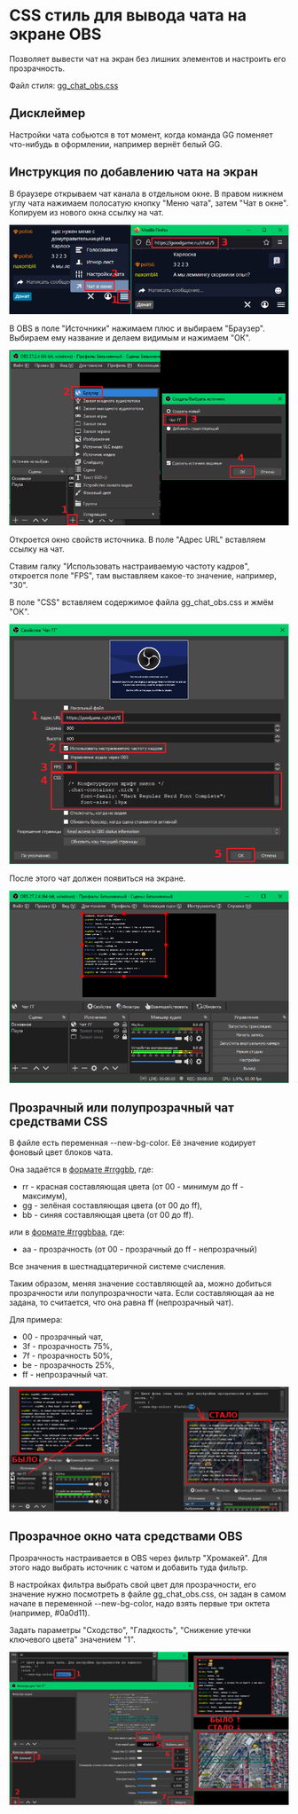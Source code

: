 # CSS стиль для вывода чата на экране OBS

Позволяет вывести чат на экран без лишних элементов и настроить его
прозрачность.

Файл стиля: [gg_chat_obs.css](../gg_chat_obs.css)

## Дисклеймер

Настройки чата собьются в тот момент, когда команда GG поменяет
что-нибудь в оформлении, например вернёт белый GG.

## Инструкция по добавлению чата на экран

В браузере открываем чат канала в отдельном окне. В правом нижнем углу
чата нажимаем полосатую кнопку "Меню чата", затем "Чат в окне". Копируем
из нового окна ссылку на чат.

![Открытие чата в отдельном окне](gg_chat_obs_add_scene_01.png)

В OBS в поле "Источники" нажимаем плюс и выбираем "Браузер". Выбираем
ему название и делаем видимым и нажимаем "ОК".

![Добавление источника "Браузер"](gg_chat_obs_add_scene_02.png)

Откроется окно свойств источника. В поле "Адрес URL" вставляем ссылку на
чат.

Ставим галку "Использовать настраиваемую частоту кадров", откроется поле
"FPS", там выставляем какое-то значение, например, "30".

В поле "CSS" вставляем содержимое файла gg_chat_obs.css и жмём "ОК".

![Настройка чата в OBS](gg_chat_obs_add_scene_03.png)

После этого чат должен появиться на экране.

![OBS с чатом](gg_chat_obs_add_scene_04.png)

## Прозрачный или полупрозрачный чат средствами CSS

В файле есть переменная --new-bg-color. Её значение кодирует фоновый
цвет блоков чата.

Она задаётся в
[формате #rrggbb](https://www.w3schools.com/colors/default.asp), где:

- rr - красная составляющая цвета (от 00 - минимум до ff - максимум),
- gg - зелёная составляющая цвета (от 00 до ff),
- bb - синяя составляющая цвета (от 00 до ff).

или в
[формате #rrggbbaa](https://www.w3schools.com/colors/default.asp), где:

- aa - прозрачность (от 00 - прозрачный до ff - непрозрачный)

Все значения в шестнадцатеричной системе счисления.

Таким образом, меняя значение составляющей aa, можно добиться
прозрачности или полупрозрачности чата. Если составляющая aa не задана,
то считается, что она равна ff (непрозрачный чат).

Для примера:

- 00 - прозрачный чат,
- 3f - прозрачность 75%,
- 7f - прозрачность 50%,
- be - прозрачность 25%,
- ff - непрозрачный чат.

![Пример добавления прозрачности через CSS](gg_chat_obs_add_transparent_via_css_01.png)

## Прозрачное окно чата средствами OBS

Прозрачность настраивается в OBS через фильтр "Хромакей". Для этого надо
выбрать источник с чатом и добавить туда фильтр.

В настройках фильтра выбрать свой цвет для прозрачности, его значение
нужно посмотреть в файле gg_chat_obs.css, он задан в самом начале в
переменной --new-bg-color, надо взять первые три октета
(например, #0a0d11).

Задать параметры "Сходство", "Гладкость", "Снижение утечки ключевого
цвета" значением "1".

![Пример добавления прозрачности через хромакей OBS](gg_chat_obs_add_transparent_via_obs_01.png)
